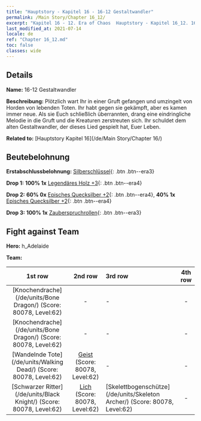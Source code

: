 ```yaml
---
title: "Hauptstory - Kapitel 16 - 16-12 Gestaltwandler"
permalink: /Main Story/Chapter 16_12/
excerpt: "Kapitel 16 - 12. Era of Chaos  Hauptstory - Kapitel 16_12. 16-12 Gestaltwandler"
last_modified_at: 2021-07-14
locale: de
ref: "Chapter 16_12.md"
toc: false
classes: wide
---
```


## Details

 **Name:** 16-12 Gestaltwandler

 **Beschreibung:** Plötzlich wart Ihr in einer Gruft gefangen und umzingelt von Horden von lebenden Toten. Ihr habt gegen sie gekämpft, aber es kamen immer neue. Als sie Euch schließlich überrannten, drang eine eindringliche Melodie in die Gruft und die Kreaturen zerstreuten sich. Ihr schuldet dem alten Gestaltwandler, der dieses Lied gespielt hat, Euer Leben.

 **Related to:** [Hauptstory Kapitel 16](/de/Main Story/Chapter 16/)

## Beutebelohnung

 **Erstabschlussbelohnung:** [Silberschlüssel](/ItemsDE/con_693/){: .btn .btn--era3}

 **Drop 1:** **100% 1x** [Legendäres Holz +3](/ItemsDE/mat_55/){: .btn .btn--era4}

 **Drop 2:** **60% 0x** [Episches Quecksilber +2](/ItemsDE/mat_49/){: .btn .btn--era4}, **40% 1x** [Episches Quecksilber +2](/ItemsDE/mat_49/){: .btn .btn--era4}

 **Drop 3:** **100% 1x** [Zauberspruchrollen](/ItemsDE/con_694/){: .btn .btn--era3}


## Fight against Team
 **Hero:** h_Adelaide

 **Team:**


  | 1st row | 2nd row | 3rd row | 4th row |
  |:----:|:----:|:----|:----:|
  | [Knochendrache](/de/units/Bone Dragon/) (Score: 80078, Level:62)  | - | - | - |
  | [Knochendrache](/de/units/Bone Dragon/) (Score: 80078, Level:62)  | - | - | - |
  | [Wandelnde Tote](/de/units/Walking Dead/) (Score: 80078, Level:62)  | [Geist](/de/units/Wight/) (Score: 80078, Level:62)  | - | - |
  | [Schwarzer Ritter](/de/units/Black Knight/) (Score: 80078, Level:62)  | [Lich](/de/units/Lich/) (Score: 80078, Level:62)  | [Skelettbogenschütze](/de/units/Skeleton Archer/) (Score: 80078, Level:62)  | - |


